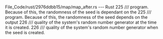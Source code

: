 File_Code/rust/2976ddbb15/map/map_after.rs --- Rust
225 /// program. Because of this, the randomness of the seed is dependant on the                                                                             225 /// program. Because of this, the randomness of the seed depends on the output
226 /// quality of the system's random number generator at the time it is created.                                                                           226 /// quality of the system's random number generator when the seed is created.

